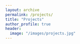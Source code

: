 ```yaml
---
layout: archive
permalink: /projects/
title: "Projects"
author_profile: true
header:
  image: "/images/projects.jpg"
---
```

